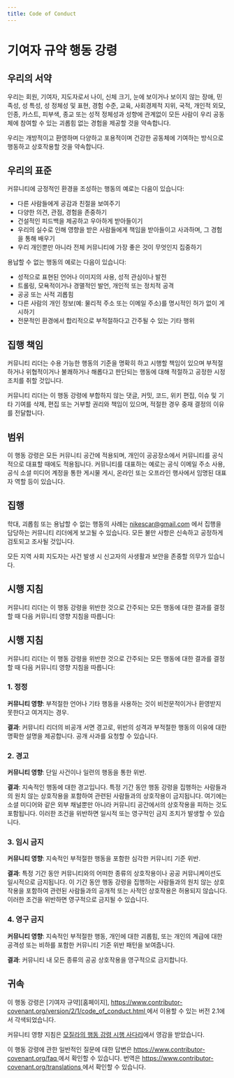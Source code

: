 ```yaml
---
title: Code of Conduct
---
```



# 기여자 규약 행동 강령

## 우리의 서약

우리는 회원, 기여자, 지도자로서 나이, 신체 크기, 눈에 보이거나 보이지 않는 장애, 민족성, 성 특성, 성 정체성 및 표현, 경험 수준, 교육, 사회경제적 지위, 국적, 개인적 외모, 인종, 카스트, 피부색, 종교 또는 성적 정체성과 성향에 관계없이 모든 사람이 우리 공동체에 참여할 수 있는 괴롭힘 없는 경험을 제공할 것을 약속합니다.

우리는 개방적이고 환영하며 다양하고 포용적이며 건강한 공동체에 기여하는 방식으로 행동하고 상호작용할 것을 약속합니다.

## 우리의 표준

커뮤니티에 긍정적인 환경을 조성하는 행동의 예로는 다음이 있습니다:

* 다른 사람들에게 공감과 친절을 보여주기
* 다양한 의견, 관점, 경험을 존중하기
* 건설적인 피드백을 제공하고 우아하게 받아들이기
* 우리의 실수로 인해 영향을 받은 사람들에게 책임을 받아들이고 사과하며, 그 경험을 통해 배우기
* 우리 개인뿐만 아니라 전체 커뮤니티에 가장 좋은 것이 무엇인지 집중하기

용납할 수 없는 행동의 예로는 다음이 있습니다:

* 성적으로 표현된 언어나 이미지의 사용, 성적 관심이나 발전
* 트롤링, 모욕적이거나 경멸적인 발언, 개인적 또는 정치적 공격
* 공공 또는 사적 괴롭힘
* 다른 사람의 개인 정보(예: 물리적 주소 또는 이메일 주소)를 명시적인 허가 없이 게시하기
* 전문적인 환경에서 합리적으로 부적절하다고 간주될 수 있는 기타 행위

## 집행 책임

커뮤니티 리더는 수용 가능한 행동의 기준을 명확히 하고 시행할 책임이 있으며 부적절하거나 위협적이거나 불쾌하거나 해롭다고 판단되는 행동에 대해 적절하고 공정한 시정 조치를 취할 것입니다.

커뮤니티 리더는 이 행동 강령에 부합하지 않는 댓글, 커밋, 코드, 위키 편집, 이슈 및 기타 기여를 삭제, 편집 또는 거부할 권리와 책임이 있으며, 적절한 경우 중재 결정의 이유를 전달합니다.

## 범위

이 행동 강령은 모든 커뮤니티 공간에 적용되며, 개인이 공공장소에서 커뮤니티를 공식적으로 대표할 때에도 적용됩니다. 커뮤니티를 대표하는 예로는 공식 이메일 주소 사용, 공식 소셜 미디어 계정을 통한 게시물 게시, 온라인 또는 오프라인 행사에서 임명된 대표자 역할 등이 있습니다.

## 집행

학대, 괴롭힘 또는 용납할 수 없는 행동의 사례는 nikescar@gmail.com 에서 집행을 담당하는 커뮤니티 리더에게 보고될 수 있습니다. 모든 불만 사항은 신속하고 공정하게 검토되고 조사될 것입니다.

모든 지역 사회 지도자는 사건 발생 시 신고자의 사생활과 보안을 존중할 의무가 있습니다.

## 시행 지침

커뮤니티 리더는 이 행동 강령을 위반한 것으로 간주되는 모든 행동에 대한 결과를 결정할 때 다음 커뮤니티 영향 지침을 따릅니다:

## 시행 지침

커뮤니티 리더는 이 행동 강령을 위반한 것으로 간주되는 모든 행동에 대한 결과를 결정할 때 다음 커뮤니티 영향 지침을 따릅니다:

### 1. 정정

**커뮤니티 영향**: 부적절한 언어나 기타 행동을 사용하는 것이 비전문적이거나 환영받지 못한다고 여겨지는 경우.

**결과**: 커뮤니티 리더의 비공개 서면 경고로, 위반의 성격과 부적절한 행동의 이유에 대한 명확한 설명을 제공합니다. 공개 사과를 요청할 수 있습니다.

### 2. 경고

**커뮤니티 영향**: 단일 사건이나 일련의 행동을 통한 위반.

**결과**: 지속적인 행동에 대한 경고입니다. 특정 기간 동안 행동 강령을 집행하는 사람들과의 원치 않는 상호작용을 포함하여 관련된 사람들과의 상호작용이 금지됩니다. 여기에는 소셜 미디어와 같은 외부 채널뿐만 아니라 커뮤니티 공간에서의 상호작용을 피하는 것도 포함됩니다. 이러한 조건을 위반하면 일시적 또는 영구적인 금지 조치가 발생할 수 있습니다.

### 3. 임시 금지

**커뮤니티 영향**: 지속적인 부적절한 행동을 포함한 심각한 커뮤니티 기준 위반.

**결과**: 특정 기간 동안 커뮤니티와의 어떠한 종류의 상호작용이나 공공 커뮤니케이션도 일시적으로 금지됩니다. 이 기간 동안 행동 강령을 집행하는 사람들과의 원치 않는 상호작용을 포함하여 관련된 사람들과의 공개적 또는 사적인 상호작용은 허용되지 않습니다. 이러한 조건을 위반하면 영구적으로 금지될 수 있습니다.

### 4. 영구 금지

**커뮤니티 영향**: 지속적인 부적절한 행동, 개인에 대한 괴롭힘, 또는 개인의 계급에 대한 공격성 또는 비하를 포함한 커뮤니티 기준 위반 패턴을 보여줍니다.

**결과**: 커뮤니티 내 모든 종류의 공공 상호작용을 영구적으로 금지합니다.

## 귀속

이 행동 강령은 [기여자 규약][홈페이지], [https://www.contributor-covenant.org/version/2/1/code_of_conduct.html ][v2.1]에서 이용할 수 있는 버전 2.1에서 각색되었습니다.

커뮤니티 영향 지침은 [모질라의 행동 강령 시행 사다리][모질라 CoC]에서 영감을 받았습니다.

이 행동 강령에 관한 일반적인 질문에 대한 답변은 [https://www.contributor-covenant.org/faq ][FAQ]에서 확인할 수 있습니다. 번역은 [https://www.contributor-covenant.org/translations ][transl]에서 확인할 수 있습니다.

[homepage]: https://www.contributor-covenant.org
[v2.1]: https://www.contributor-covenant.org/version/2/1/code_of_conduct.html
[모질라 CoC]: https://github.com/mozilla/diversity
[FAQ]: https://www.contributor-covenant.org/faq
[transl]: https://www.contributor-covenant.org/translations
